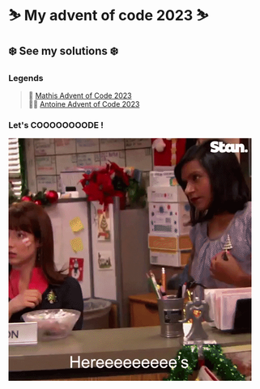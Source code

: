 # ⛷️ My advent of code 2023 ⛷️
## ❄️ See my solutions ❄️

### Legends
> 🎁 [Mathis Advent of Code 2023](https://github.com/RealDragonMA/Advent-of-code-2023)\
> 🧑‍🎄 [Antoine Advent of Code 2023](https://github.com/Antoine256/advent-of-code-2023)


### Let's COOOOOOOODE !
![Exemple de GIF](scott.gif)